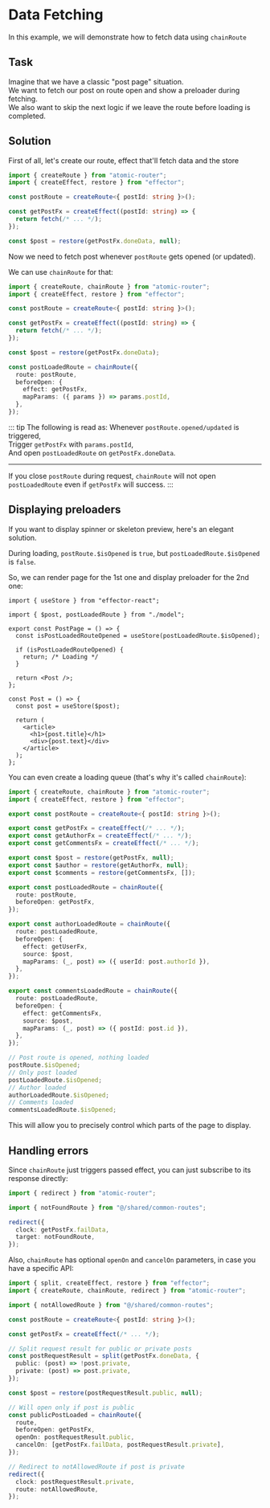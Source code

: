 # Data Fetching

In this example, we will demonstrate how to fetch data using `chainRoute`

## Task

Imagine that we have a classic "post page" situation.  
We want to fetch our post on route open and show a preloader during fetching.  
We also want to skip the next logic if we leave the route before loading is completed.

## Solution

First of all, let's create our route, effect that'll fetch data and the store

```ts
import { createRoute } from "atomic-router";
import { createEffect, restore } from "effector";

const postRoute = createRoute<{ postId: string }>();

const getPostFx = createEffect((postId: string) => {
  return fetch(/* ... */);
});

const $post = restore(getPostFx.doneData, null);
```

Now we need to fetch post whenever `postRoute` gets opened (or updated).

We can use `chainRoute` for that:

```ts
import { createRoute, chainRoute } from "atomic-router";
import { createEffect, restore } from "effector";

const postRoute = createRoute<{ postId: string }>();

const getPostFx = createEffect((postId: string) => {
  return fetch(/* ... */);
});

const $post = restore(getPostFx.doneData);

const postLoadedRoute = chainRoute({
  route: postRoute,
  beforeOpen: {
    effect: getPostFx,
    mapParams: ({ params }) => params.postId,
  },
});
```

::: tip The following is read as:
Whenever `postRoute.opened/updated` is triggered,  
Trigger `getPostFx` with `params.postId`,  
And open `postLoadedRoute` on `getPostFx.doneData`.

---

If you close `postRoute` during request, `chainRoute` will not open `postLoadedRoute` even if `getPostFx` will success.
:::

## Displaying preloaders

If you want to display spinner or skeleton preview, here's an elegant solution.

During loading, `postRoute.$isOpened` is `true`, but `postLoadedRoute.$isOpened` is `false`.

So, we can render page for the 1st one and display preloader for the 2nd one:

```tsx
import { useStore } from "effector-react";

import { $post, postLoadedRoute } from "./model";

export const PostPage = () => {
  const isPostLoadedRouteOpened = useStore(postLoadedRoute.$isOpened);

  if (isPostLoadedRouteOpened) {
    return; /* Loading */
  }

  return <Post />;
};

const Post = () => {
  const post = useStore($post);

  return (
    <article>
      <h1>{post.title}</h1>
      <div>{post.text}</div>
    </article>
  );
};
```

You can even create a loading queue (that's why it's called `chainRoute`):

```ts
import { createRoute, chainRoute } from "atomic-router";
import { createEffect, restore } from "effector";

export const postRoute = createRoute<{ postId: string }>();

export const getPostFx = createEffect(/* ... */);
export const getAuthorFx = createEffect(/* ... */);
export const getCommentsFx = createEffect(/* ... */);

export const $post = restore(getPostFx, null);
export const $author = restore(getAuthorFx, null);
export const $comments = restore(getCommentsFx, []);

export const postLoadedRoute = chainRoute({
  route: postRoute,
  beforeOpen: getPostFx,
});

export const authorLoadedRoute = chainRoute({
  route: postLoadedRoute,
  beforeOpen: {
    effect: getUserFx,
    source: $post,
    mapParams: (_, post) => ({ userId: post.authorId }),
  },
});

export const commentsLoadedRoute = chainRoute({
  route: postLoadedRoute,
  beforeOpen: {
    effect: getCommentsFx,
    source: $post,
    mapParams: (_, post) => ({ postId: post.id }),
  },
});

// Post route is opened, nothing loaded
postRoute.$isOpened;
// Only post loaded
postLoadedRoute.$isOpened;
// Author loaded
authorLoadedRoute.$isOpened;
// Comments loaded
commentsLoadedRoute.$isOpened;
```

This will allow you to precisely control which parts of the page to display.

## Handling errors

Since `chainRoute` just triggers passed effect, you can just subscribe to its response directly:

```ts
import { redirect } from "atomic-router";

import { notFoundRoute } from "@/shared/common-routes";

redirect({
  clock: getPostFx.failData,
  target: notFoundRoute,
});
```

Also, `chainRoute` has optional `openOn` and `cancelOn` parameters, in case you have a specific API:

```ts
import { split, createEffect, restore } from "effector";
import { createRoute, chainRoute, redirect } from "atomic-router";

import { notAllowedRoute } from "@/shared/common-routes";

const postRoute = createRoute<{ postId: string }>();

const getPostFx = createEffect(/* ... */);

// Split request result for public or private posts
const postRequestResult = split(getPostFx.doneData, {
  public: (post) => !post.private,
  private: (post) => post.private,
});

const $post = restore(postRequestResult.public, null);

// Will open only if post is public
const publicPostLoaded = chainRoute({
  route,
  beforeOpen: getPostFx,
  openOn: postRequestResult.public,
  cancelOn: [getPostFx.failData, postRequestResult.private],
});

// Redirect to notAllowedRoute if post is private
redirect({
  clock: postRequestResult.private,
  route: notAllowedRoute,
});
```
